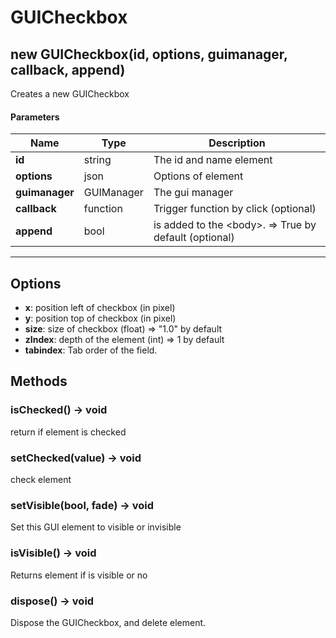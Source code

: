 # GUICheckbox

## new GUICheckbox(id, options, guimanager, callback, append)
Creates a new GUICheckbox

#### Parameters
Name | Type | Description
---|---|---
**id** | string | The id and name element
**options** | json | Options of element
**guimanager** | GUIManager | The gui manager
**callback** | function | Trigger function by click (optional)
**append** | bool | is added to the &lt;body&gt;. =&gt; True by default (optional)
---

## Options

* **x**: position left of checkbox (in pixel)
* **y**: position top of checkbox (in pixel)
* **size**: size of checkbox (float) =&gt; "1.0" by default
* **zIndex**: depth of the element (int) =&gt; 1 by default
* **tabindex**: Tab order of the field.

## Methods

### isChecked() → void
return if element is checked

### setChecked(value) → void
check element

### setVisible(bool, fade) → void
Set this GUI element to visible or invisible

### isVisible() → void
Returns element if is visible or no

### dispose() → void
Dispose the GUICheckbox, and delete element.
